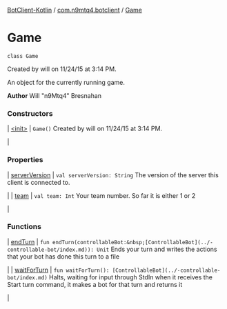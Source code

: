 [BotClient-Kotlin](../../index.md) / [com.n9mtq4.botclient](../index.md) / [Game](.)


# Game

`class Game`

Created by will on 11/24/15 at 3:14 PM.


An object for the currently running game.



**Author**
Will "n9Mtq4" Bresnahan



### Constructors


| [&lt;init&gt;](-init-.md) | `Game()`
Created by will on 11/24/15 at 3:14 PM.

 |


### Properties


| [serverVersion](server-version.md) | `val serverVersion: String`
The version of the server this client is connected to.

 |
| [team](team.md) | `val team: Int`
Your team number.
So far it is either 1 or 2

 |


### Functions


| [endTurn](end-turn.md) | `fun endTurn(controllableBot:&nbsp;[ControllableBot](../-controllable-bot/index.md)): Unit`
Ends your turn and writes the actions that your bot
has done this turn to a file

 |
| [waitForTurn](wait-for-turn.md) | `fun waitForTurn(): [ControllableBot](../-controllable-bot/index.md)`
Halts, waiting for input through StdIn
when it receives the Start turn command, it
makes a bot for that turn and returns it

 |

